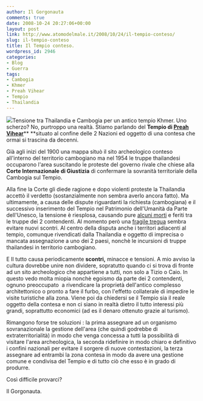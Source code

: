 ```yaml
---
author: Il Gorgonauta
comments: true
date: 2008-10-24 20:27:06+00:00
layout: post
link: http://www.atomodelmale.it/2008/10/24/il-tempio-conteso/
slug: il-tempio-conteso
title: Il Tempio conteso.
wordpress_id: 2946
categories:
- Blog
- Guerra
tags:
- Cambogia
- Khmer
- Preah Vihear
- Tempio
- Thailandia
---
```


![](http://www.atomodelmale.it/wp-content/uploads/2008/10/pv0-300x294.jpg)Tensione tra Thailandia e Cambogia per un antico tempio Khmer. Uno scherzo? No, purtroppo una realtà. Stiamo parlando del **Tempio di [Preah Vihear](http://it.wikipedia.org/wiki/Tempio_Preah_Vihear)**** **situato al confine delle 2 Nazioni ed oggetto di una contesa che ormai si trascina da decenni.

Già agli inizi del 1900 una mappa situò il sito archeologico conteso all'interno del territorio cambogiano ma nel 1954 le truppe thailandesi occuparono l'area suscitando le proteste del governo rivale che chiese alla **Corte Internazionale di Giustizia** di confermare la sovranità territoriale della Cambogia sul Tempio.

Alla fine la Corte gli diede ragione e dopo violenti proteste la Thailandia accettò il verdetto (sostanzialmente non sembra averlo ancora fatto). Ma ultimamente, a causa delle dispute riguardanti la richiesta (cambogiana) e il successivo inserimento del Tempio nel Patrimonio dell'Umanità da Parte dell'Unesco, la tensione è riesplosa, causando pure [alcuni morti](http://www.corriere.it/esteri/08_ottobre_15/cambogia_thailandia_scontri_62cf3f68-9a98-11dd-8bde-00144f02aabc.shtml) e feriti tra le truppe dei 2 contendenti. Al momento però una [fragile tregua](http://www.asca.it/moddettnews.php?idnews=784886&canale=ORA&articolo=THAILANDIA-CAMBOGIA:%20STRETTA%20MANO%20FRA%20MILITARI%20AL%20CONFINE,%20REGGE%20TREGUA) sembra evitare nuovi scontri. Al centro della disputa anche i territori adiacenti al tempio, comunque rivendicati dalla Thailandia e oggetto di imprecisa o mancata assegnazione a uno dei 2 paesi, nonchè le incursioni di truppe thailandesi in territorio cambogiano.

<!-- more -->


E Il tutto causa periodicamente **scontri,** minacce e tensioni. A mio avviso la cultura dovrebbe unire non dividere, sopratutto quando ci si trova di fronte ad un sito archeologico che appartiene a tutti, non solo a Tizio o Caio. In questo vedo molta miopia nonchè egoismo da parte dei 2 contendenti, ognuno preoccupato  a rivendicare la proprietà dell'antico complesso architettonico o pronto a fare il furbo, con l'effetto collaterale di impedire le visite turistiche alla zona. Viene poi da chiedersi se il Tempio sia il reale oggetto della contesa e non ci siano in realtà dietro il tutto interessi più grandi, soprattutto economici (ad es il denaro ottenuto grazie al turismo).

Rimangono forse tre soluzioni : la prima assegnare ad un organismo sovranazionale la gestione dell'area (che quindi godrebbe di extraterritorialità) in modo che venga concessa a tutti la possibilità di visitare l'area archeologica, la seconda ridefinire in modo chiaro e definitivo i confini nazionali per evitare il sorgere di nuove contestazioni, la terza assegnare ad entrambi la zona contesa in modo da avere una gestione comune e condivisa del Tempio e di tutto ciò che esso è in grado di produrre.

Così difficile provarci?

Il Gorgonauta.
